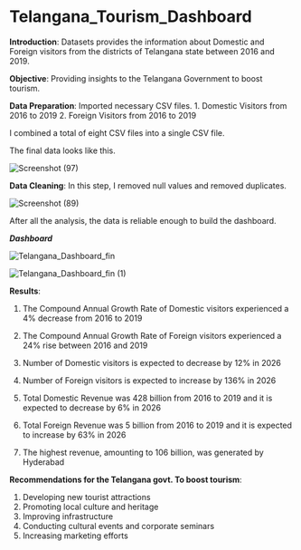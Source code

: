 # **Telangana_Tourism_Dashboard**

**Introduction**: Datasets provides the information about Domestic and Foreign visitors from the districts of Telangana state between 2016 and 2019.

**Objective**: Providing insights to the Telangana Government to boost tourism.

**Data Preparation**: Imported necessary CSV files.  1. Domestic Visitors from 2016 to 2019       2. Foreign Visitors from 2016 to 2019
                                                     
I combined a total of eight CSV files into a single  CSV file. 

The final data looks like this.

![Screenshot (97)](https://github.com/Anish127/Telangana_dashboard/assets/77845356/90e499fd-c888-4c7b-af55-a9a66a713164)

                                                                 
**Data Cleaning**: In this step, I removed null values and removed duplicates.

![Screenshot (89)](https://github.com/Anish127/Telangana_dashboard/assets/77845356/8ef5226f-e69b-4048-be24-12ada5a91817)



After all the analysis, the data is reliable enough to build the dashboard.



***Dashboard***

![Telangana_Dashboard_fin](https://github.com/Anish127/Telangana_dashboard/assets/77845356/5692a926-5bea-4ac6-8f72-820695356cde)

![Telangana_Dashboard_fin (1)](https://github.com/Anish127/Telangana_dashboard/assets/77845356/1c576657-a2b4-4bf9-a6ec-815a1ec5b051)


**Results**: 

1. The Compound Annual Growth Rate of Domestic visitors experienced a 4% decrease from 2016 to 2019

2. The Compound Annual Growth Rate of Foreign visitors experienced a 24% rise between 2016 and 2019

3. Number of Domestic visitors is expected to decrease by 12% in 2026

4. Number of Foreign visitors is expected to increase by 136%  in 2026

5. Total Domestic Revenue was 428 billion from 2016 to 2019 and it is expected to decrease by 6% in 2026

6. Total Foreign Revenue was 5 billion from 2016 to 2019 and it is expected to increase by 63% in 2026

7. The highest revenue, amounting to 106 billion, was generated by Hyderabad


 
 **Recommendations for the Telangana govt. To boost tourism**:
 
 1. Developing new tourist attractions
 2. Promoting local culture and heritage
 3. Improving infrastructure
 4. Conducting cultural events and corporate seminars
 5. Increasing marketing efforts









